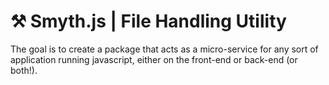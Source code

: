 # ⚒️ Smyth.js | File Handling Utility
The goal is to create a package that acts as a micro-service for any sort of application running javascript, either on the front-end or back-end (or both!).